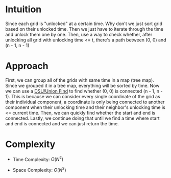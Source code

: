 # Intuition
Since each grid is "unlocked" at a certain time. Why don't we just sort grid based on their unlocked time. Then we just have to iterate through the time and unlock them one by one. Then, use a way to check whether, after unlocking all grid with unlocking time <= t, there's a path between (0, 0) and (n - 1, n - 1)

# Approach
First, we can group all of the grids with same time in a map (tree map). Since we grouped it in a tree map, everything will be sorted by time. Now we can use a [DSU/Union Find](https://www.youtube.com/watch?v=ayW5B2W9hfo) to find whether (0, 0) is connected (n - 1, n - 1). This is because we can consider every single coordinate of the grid as their individual component, a coordinate is only being connected to another component when their unlocking time and their neighbor's unlocking time is <= current time. Then, we can quickly find whether the start and end is connected. Lastly, we continue doing that until we find a time where start and end is connected and we can just return the time.


# Complexity
- Time Complexity: $O(N^2)$

- Space Complexity: $O(N^2)$
